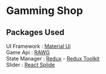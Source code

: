 # Gamming Shop

## Packages Used

UI Framework  : [Material Ui](https://mui.com/) \
Game Api : [RAWG](https://rawg.io/apidocs) \
State Manager : [Redux](https://redux.js.org/) - [Redux Toolkit](https://redux-toolkit.js.org/) \
Slider : [React Splide](https://splidejs.com/integration/react-splide/)